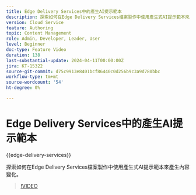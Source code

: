 ```yaml
---
title: Edge Delivery Services中的產生AI提示範本
description: 探索如何在Edge Delivery Services檔案製作中使用產生式AI提示範本來產生內容變化。
version: Cloud Service
feature: Authoring
topic: Content Management
role: Admin, Developer, Leader, User
level: Beginner
doc-type: Feature Video
duration: 138
last-substantial-update: 2024-04-11T00:00:00Z
jira: KT-15322
source-git-commit: d75c9913e8401bcf86440c0d256b9c3a9d780bbc
workflow-type: tm+mt
source-wordcount: '54'
ht-degree: 0%

---
```




# Edge Delivery Services中的產生AI提示範本

{{edge-delivery-services}}

探索如何在Edge Delivery Services檔案製作中使用產生式AI提示範本來產生內容變化。

>[!VIDEO](https://video.tv.adobe.com/v/3428307/?learn=on)
